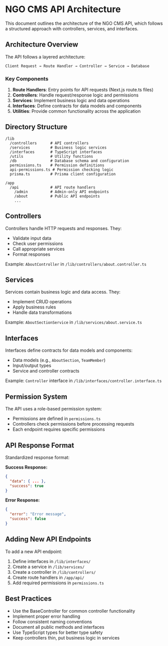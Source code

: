 # NGO CMS API Architecture

This document outlines the architecture of the NGO CMS API, which follows a structured approach with controllers, services, and interfaces.

## Architecture Overview

The API follows a layered architecture:

```
Client Request → Route Handler → Controller → Service → Database
```

### Key Components

1. **Route Handlers**: Entry points for API requests (Next.js route.ts files)
2. **Controllers**: Handle request/response logic and permissions
3. **Services**: Implement business logic and data operations
4. **Interfaces**: Define contracts for data models and components
5. **Utilities**: Provide common functionality across the application

## Directory Structure

```
/lib
  /controllers      # API controllers
  /services         # Business logic services
  /interfaces       # TypeScript interfaces
  /utils            # Utility functions
  /db               # Database schema and configuration
  permissions.ts    # Permission definitions
  api-permissions.ts # Permission checking logic
  prisma.ts         # Prisma client configuration

/app
  /api              # API route handlers
    /admin          # Admin-only API endpoints
    /about          # Public API endpoints
    ...
```

## Controllers

Controllers handle HTTP requests and responses. They:
- Validate input data
- Check user permissions
- Call appropriate services
- Format responses

Example: `AboutController` in `/lib/controllers/about.controller.ts`

## Services

Services contain business logic and data access. They:
- Implement CRUD operations
- Apply business rules
- Handle data transformations

Example: `AboutSectionService` in `/lib/services/about.service.ts`

## Interfaces

Interfaces define contracts for data models and components:
- Data models (e.g., `AboutSection`, `TeamMember`)
- Input/output types
- Service and controller contracts

Example: `Controller` interface in `/lib/interfaces/controller.interface.ts`

## Permission System

The API uses a role-based permission system:
- Permissions are defined in `permissions.ts`
- Controllers check permissions before processing requests
- Each endpoint requires specific permissions

## API Response Format

Standardized response format:

**Success Response:**
```json
{
  "data": { ... },
  "success": true
}
```

**Error Response:**
```json
{
  "error": "Error message",
  "success": false
}
```

## Adding New API Endpoints

To add a new API endpoint:

1. Define interfaces in `/lib/interfaces/`
2. Create a service in `/lib/services/`
3. Create a controller in `/lib/controllers/`
4. Create route handlers in `/app/api/`
5. Add required permissions in `permissions.ts`

## Best Practices

- Use the BaseController for common controller functionality
- Implement proper error handling
- Follow consistent naming conventions
- Document all public methods and interfaces
- Use TypeScript types for better type safety
- Keep controllers thin, put business logic in services